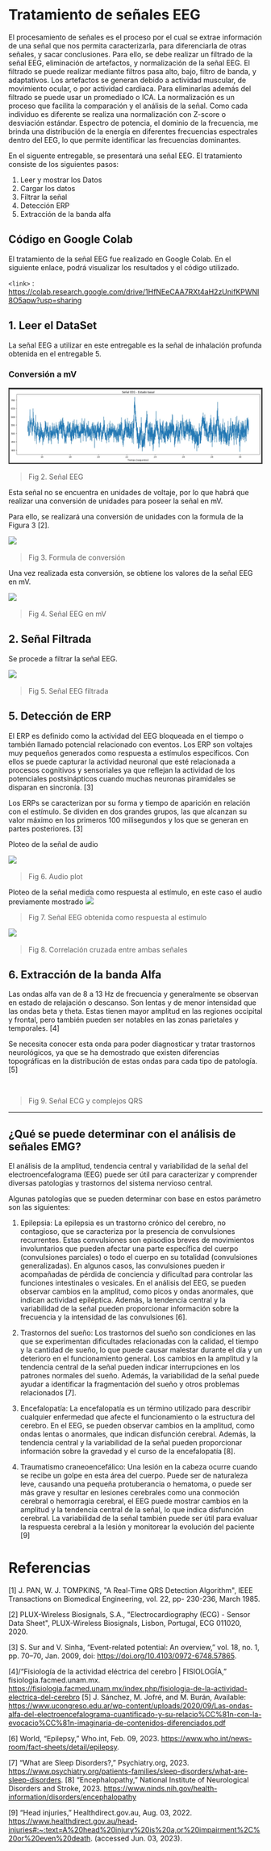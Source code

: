 # Tratamiento de señales EEG 
El procesamiento de señales es el proceso por el cual se extrae información de una señal que nos permita caracterizarla, para diferenciarla de otras señales, y sacar conclusiones. 
Para ello, se debe realizar un filtrado de la señal EEG, eliminación de artefactos, y normalización de la señal EEG. El filtrado se puede realizar mediante filtros pasa alto, bajo, filtro de banda, y adaptativos. Los artefactos se generan debido a actividad muscular, de movimiento ocular, o por actividad cardiaca. Para eliminarlas además del filtrado se puede usar un promediado o ICA. 
La normalización es un proceso que facilita la comparación y el análisis de la señal. Como cada individuo es diferente se realiza una normalización con Z-score o desviación estándar. 
Espectro de potencia, el dominio de la frecuencia, me brinda una distribución de la energía en diferentes frecuencias espectrales dentro del EEG, lo que permite identificar las frecuencias dominantes. 


En el siguente entregable, se presentará una señal EEG.
El tratamiento consiste de los siguientes pasos:
1. Leer y mostrar los Datos
2. Cargar los datos
3. Filtrar la señal 
4. Detección ERP
5. Extracción de la banda alfa

## Código en Google Colab
El tratamiento de la señal EEG fue realizado en Google Colab. En el siguiente enlace, podrá visualizar los resultados y el código utilizado.

`<link>` : https://colab.research.google.com/drive/1HfNEeCAA7RXt4aH2zUnifKPWNI8O5apw?usp=sharing


## 1. Leer el DataSet
La señal EEG a utilizar en este entregable es la señal de inhalación profunda obtenida en el entregable 5.

### Conversión a mV
![](https://github.com/RosauraAstete/Equipo9.github.io/blob/main/ISB/Laboratorios/10.%20Tratamiento%20de%20la%20se%C3%B1al%20EEG/Archivos/EEGse%C3%B1al.jpeg)
> Fig 2.  Señal EEG

Esta señal no se encuentra en unidades de voltaje, por lo que habrá que realizar una conversión de unidades para poseer la señal en mV.

Para ello, se realizará una conversión de unidades con la formula de la Figura 3 [2].

![](https://github.com/RosauraAstete/Equipo9.github.io/blob/main/ISB/Laboratorios/10.%20Tratamiento%20de%20la%20se%C3%B1al%20EEG/Archivos/formulaEEG.jpeg)
> Fig 3. Formula de conversión

Una vez realizada esta conversión, se obtiene los valores de la señal EEG en mV.

![](https://github.com/RosauraAstete/Equipo9.github.io/blob/main/ISB/Laboratorios/10.%20Tratamiento%20de%20la%20se%C3%B1al%20EEG/Archivos/EEGmv.jpeg)
> Fig 4. Señal EEG en mV

## 2. Señal Filtrada
Se procede a filtrar la señal EEG.

![](https://github.com/RosauraAstete/Equipo9.github.io/blob/main/ISB/Laboratorios/10.%20Tratamiento%20de%20la%20se%C3%B1al%20EEG/Archivos/EEGfiltrada.jpeg)
> Fig 5. Señal EEG filtrada

## 5. Detección de ERP
El ERP es definido como la actividad del EEG bloqueada en el tiempo o también llamado potencial relacionado con eventos. Los ERP son voltajes muy pequeños generados como respuesta a estímulos específicos. Con ellos se puede capturar la actividad neuronal que esté relacionada a procesos cognitivos y sensoriales ya que reflejan la actividad de los potenciales postsinápticos cuando muchas neuronas piramidales se disparan en sincronía. [3]

Los ERPs se caracterizan por su forma y tiempo de aparición en relación con el estímulo. Se dividen en dos grandes grupos, las que alcanzan su valor máximo en los primeros 100 milisegundos y los que se generan en partes posteriores. [3]


Ploteo de la señal de audio

![](https://github.com/RosauraAstete/Equipo9.github.io/blob/main/ISB/Laboratorios/10.%20Tratamiento%20de%20la%20se%C3%B1al%20EEG/Archivos/audiosignaL.jpeg)
> Fig 6. Audio plot

Ploteo de la señal medida como respuesta al estímulo, en este caso el audio previamente mostrado
![](https://github.com/RosauraAstete/Equipo9.github.io/blob/main/ISB/Laboratorios/10.%20Tratamiento%20de%20la%20se%C3%B1al%20EEG/Archivos/EEGestimulate.jpeg)
> Fig 7. Señal EEG obtenida como respuesta al estímulo

![](https://github.com/RosauraAstete/Equipo9.github.io/blob/main/ISB/Laboratorios/10.%20Tratamiento%20de%20la%20se%C3%B1al%20EEG/Archivos/crosss.jpeg)
> Fig 8. Correlación cruzada entre ambas señales

## 6. Extracción de la banda Alfa
Las ondas alfa van de 8 a 13 Hz de frecuencia y generalmente se observan en estado de relajación o descanso. Son lentas y de menor intensidad que las ondas beta y theta. Estas tienen mayor amplitud en las regiones occipital y frontal, pero también pueden ser notables en las zonas parietales y temporales. [4]

Se necesita conocer esta onda para poder diagnosticar y tratar trastornos neurológicos, ya que se ha demostrado que existen diferencias topográficas en la distribución de estas ondas para cada tipo de patología. [5]



![]()
> Fig 9. Señal ECG y complejos QRS

---
## ¿Qué se puede determinar con el análisis de señales EMG?
El análisis de la amplitud, tendencia central y variabilidad de la señal del electroencefalograma (EEG) puede ser útil para caracterizar y comprender diversas patologías y trastornos del sistema nervioso central. 

Algunas patologías que se pueden determinar con base en estos parámetro son las siguientes:

1. Epilepsia: La epilepsia es un trastorno crónico del cerebro, no contagioso, que se caracteriza por la presencia de convulsiones recurrentes. Estas convulsiones son episodios breves de movimientos involuntarios que pueden afectar una parte específica del cuerpo (convulsiones parciales) o todo el cuerpo en su totalidad (convulsiones generalizadas). En algunos casos, las convulsiones pueden ir acompañadas de pérdida de conciencia y dificultad para controlar las funciones intestinales o vesicales. En el análisis del EEG, se pueden observar cambios en la amplitud, como picos y ondas anormales, que indican actividad epiléptica. Además, la tendencia central y la variabilidad de la señal pueden proporcionar información sobre la frecuencia y la intensidad de las convulsiones [6].

2. Trastornos del sueño: Los trastornos del sueño son condiciones en las que se experimentan dificultades relacionadas con la calidad, el tiempo y la cantidad de sueño, lo que puede causar malestar durante el día y un deterioro en el funcionamiento general. Los cambios en la amplitud y la tendencia central de la señal pueden indicar interrupciones en los patrones normales del sueño. Además, la variabilidad de la señal puede ayudar a identificar la fragmentación del sueño y otros problemas relacionados [7].

3. Encefalopatía: La encefalopatía es un término utilizado para describir cualquier enfermedad que afecte el funcionamiento o la estructura del cerebro. En el EEG, se pueden observar cambios en la amplitud, como ondas lentas o anormales, que indican disfunción cerebral. Además, la tendencia central y la variabilidad de la señal pueden proporcionar información sobre la gravedad y el curso de la encefalopatía [8].

4. Traumatismo craneoencefálico: Una lesión en la cabeza ocurre cuando se recibe un golpe en esta área del cuerpo. Puede ser de naturaleza leve, causando una pequeña protuberancia o hematoma, o puede ser más grave y resultar en lesiones cerebrales como una conmoción cerebral o hemorragia cerebral, el EEG puede mostrar cambios en la amplitud y la tendencia central de la señal, lo que indica disfunción cerebral. La variabilidad de la señal también puede ser útil para evaluar la respuesta cerebral a la lesión y monitorear la evolución del paciente [9]



# Referencias
[1] J. PAN, W. J. TOMPKINS, "A Real-Time QRS Detection Algorithm", IEEE Transactions on Biomedical Engineering, vol. 22, pp- 230-236, March 1985.

[2] PLUX-Wireless Biosignals, S.A., "Electrocardiography (ECG) - Sensor Data Sheet", PLUX-Wireless Biosignals, Lisbon, Portugal, ECG 011020, 2020.

[3] S. Sur and V. Sinha, “Event-related potential: An overview,” vol. 18, no. 1, pp. 70–70, Jan. 2009, doi: https://doi.org/10.4103/0972-6748.57865.

[4]/“Fisiología de la actividad eléctrica del cerebro | FISIOLOGÍA,” fisiologia.facmed.unam.mx. https://fisiologia.facmed.unam.mx/index.php/fisiologia-de-la-actividad-electrica-del-cerebro 
‌
[5] J. Sánchez, M. Jofré, and M. Burán, Available: https://www.ucongreso.edu.ar/wp-content/uploads/2020/09/Las-ondas-alfa-del-electroencefalograma-cuantificado-y-su-relacio%CC%81n-con-la-evocacio%CC%81n-imaginaria-de-contenidos-diferenciados.pdf 

‌‌[6] World, “Epilepsy,” Who.int, Feb. 09, 2023. https://www.who.int/news-room/fact-sheets/detail/epilepsy.

[7] “What are Sleep Disorders?,” Psychiatry.org, 2023. https://www.psychiatry.org/patients-families/sleep-disorders/what-are-sleep-disorders.
‌
[8] “Encephalopathy,” National Institute of Neurological Disorders and Stroke, 2023. https://www.ninds.nih.gov/health-information/disorders/encephalopathy ‌

[9] “Head injuries,” Healthdirect.gov.au, Aug. 03, 2022. https://www.healthdirect.gov.au/head-injuries#:~:text=A%20head%20injury%20is%20a,or%20impairment%2C%20or%20even%20death. (accessed Jun. 03, 2023).

